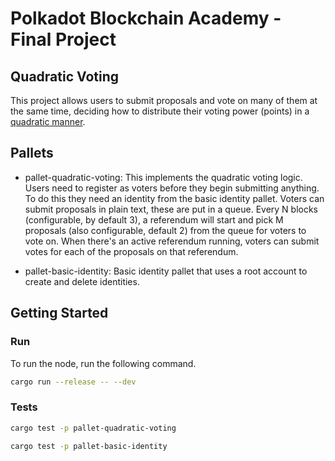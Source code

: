 # Polkadot Blockchain Academy - Final Project

## Quadratic Voting

This project allows users to submit proposals and vote on many of them at the same time,
deciding how to distribute their voting power (points) in a [quadratic manner](https://www.economist.com/interactive/2021/12/18/quadratic-voting).

## Pallets

- pallet-quadratic-voting: This implements the quadratic voting logic.
  Users need to register as voters before they begin submitting anything.
  To do this they need an identity from the basic identity pallet.
  Voters can submit proposals in plain text, these are put in a queue.
  Every N blocks (configurable, by default 3), a referendum will start
  and pick M proposals (also configurable, default 2) from the queue for voters to vote on.
  When there's an active referendum running, voters can submit votes for each of the proposals
  on that referendum.

- pallet-basic-identity: Basic identity pallet that uses a root account to create and delete
  identities.

## Getting Started

### Run

To run the node, run the following command.

```sh
cargo run --release -- --dev
```

### Tests

```sh
cargo test -p pallet-quadratic-voting
```

```sh
cargo test -p pallet-basic-identity
```
